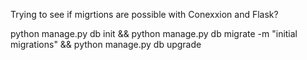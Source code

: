Trying to see if migrtions are possible with Conexxion and Flask?

python manage.py db init && python manage.py db migrate -m "initial migrations" && python manage.py db upgrade

